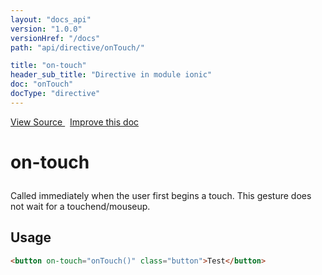 ```yaml
---
layout: "docs_api"
version: "1.0.0"
versionHref: "/docs"
path: "api/directive/onTouch/"

title: "on-touch"
header_sub_title: "Directive in module ionic"
doc: "onTouch"
docType: "directive"
---
```


<div class="improve-docs">
  <a href='https://github.com/driftyco/ionic-v1/blob/master/js/angular/directive/gesture.js#L57'>
    View Source
  </a>
  &nbsp;
  <a href='http://github.com/driftyco/ionic/edit/master/js/angular/directive/gesture.js#L57'>
    Improve this doc
  </a>
</div>




<h1 class="api-title">

  on-touch



</h1>





Called immediately when the user first begins a touch. This
gesture does not wait for a touchend/mouseup.








  
<h2 id="usage">Usage</h2>
  
```html
<button on-touch="onTouch()" class="button">Test</button>
```
  
  

  





